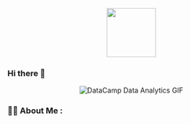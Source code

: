 <div id="header" align="center">
  <img src="https://media.giphy.com/media/M9gbBd9nbDrOTu1Mqx/giphy.gif" width="100"/>
</div>

### Hi there 👋

<div align="center">
  <img src="https://media.giphy.com/media/JkVnfE54QdOMQBxmHg/giphy.gif" alt="DataCamp Data Analytics GIF">
</div>


### :woman_technologist: About Me :
